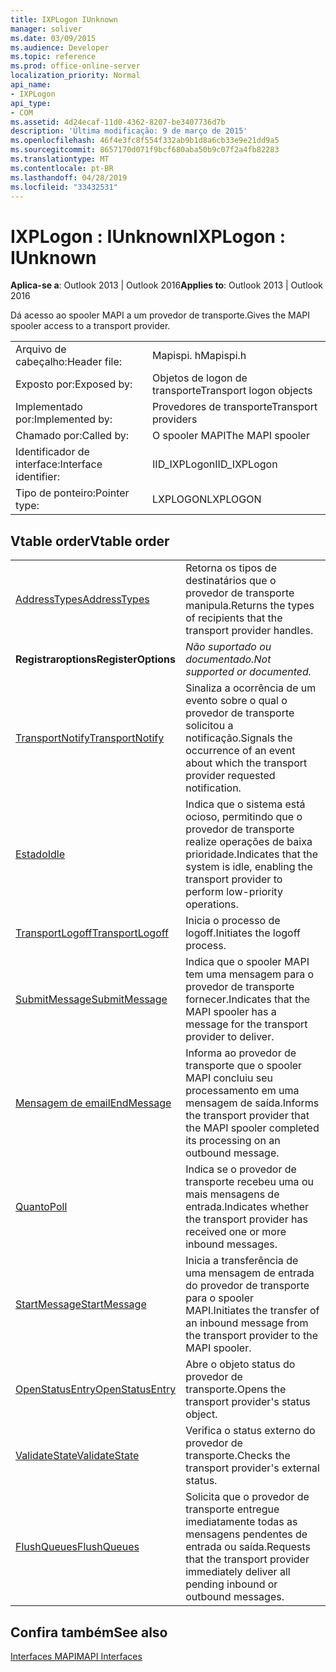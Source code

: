 ```yaml
---
title: IXPLogon IUnknown
manager: soliver
ms.date: 03/09/2015
ms.audience: Developer
ms.topic: reference
ms.prod: office-online-server
localization_priority: Normal
api_name:
- IXPLogon
api_type:
- COM
ms.assetid: 4d24ecaf-11d0-4362-8207-be3407736d7b
description: 'Última modificação: 9 de março de 2015'
ms.openlocfilehash: 46f4e3fc8f554f332ab9b1d8a6cb33e9e21dd9a5
ms.sourcegitcommit: 8657170d071f9bcf680aba50b9c07f2a4fb82283
ms.translationtype: MT
ms.contentlocale: pt-BR
ms.lasthandoff: 04/28/2019
ms.locfileid: "33432531"
---
```

# <a name="ixplogon--iunknown"></a><span data-ttu-id="3c7e7-103">IXPLogon : IUnknown</span><span class="sxs-lookup"><span data-stu-id="3c7e7-103">IXPLogon : IUnknown</span></span>

  
  
<span data-ttu-id="3c7e7-104">**Aplica-se a**: Outlook 2013 | Outlook 2016</span><span class="sxs-lookup"><span data-stu-id="3c7e7-104">**Applies to**: Outlook 2013 | Outlook 2016</span></span> 
  
<span data-ttu-id="3c7e7-105">Dá acesso ao spooler MAPI a um provedor de transporte.</span><span class="sxs-lookup"><span data-stu-id="3c7e7-105">Gives the MAPI spooler access to a transport provider.</span></span> 
  
|||
|:-----|:-----|
|<span data-ttu-id="3c7e7-106">Arquivo de cabeçalho:</span><span class="sxs-lookup"><span data-stu-id="3c7e7-106">Header file:</span></span>  <br/> |<span data-ttu-id="3c7e7-107">Mapispi. h</span><span class="sxs-lookup"><span data-stu-id="3c7e7-107">Mapispi.h</span></span>  <br/> |
|<span data-ttu-id="3c7e7-108">Exposto por:</span><span class="sxs-lookup"><span data-stu-id="3c7e7-108">Exposed by:</span></span>  <br/> |<span data-ttu-id="3c7e7-109">Objetos de logon de transporte</span><span class="sxs-lookup"><span data-stu-id="3c7e7-109">Transport logon objects</span></span>  <br/> |
|<span data-ttu-id="3c7e7-110">Implementado por:</span><span class="sxs-lookup"><span data-stu-id="3c7e7-110">Implemented by:</span></span>  <br/> |<span data-ttu-id="3c7e7-111">Provedores de transporte</span><span class="sxs-lookup"><span data-stu-id="3c7e7-111">Transport providers</span></span>  <br/> |
|<span data-ttu-id="3c7e7-112">Chamado por:</span><span class="sxs-lookup"><span data-stu-id="3c7e7-112">Called by:</span></span>  <br/> |<span data-ttu-id="3c7e7-113">O spooler MAPI</span><span class="sxs-lookup"><span data-stu-id="3c7e7-113">The MAPI spooler</span></span>  <br/> |
|<span data-ttu-id="3c7e7-114">Identificador de interface:</span><span class="sxs-lookup"><span data-stu-id="3c7e7-114">Interface identifier:</span></span>  <br/> |<span data-ttu-id="3c7e7-115">IID_IXPLogon</span><span class="sxs-lookup"><span data-stu-id="3c7e7-115">IID_IXPLogon</span></span>  <br/> |
|<span data-ttu-id="3c7e7-116">Tipo de ponteiro:</span><span class="sxs-lookup"><span data-stu-id="3c7e7-116">Pointer type:</span></span>  <br/> |<span data-ttu-id="3c7e7-117">LXPLOGON</span><span class="sxs-lookup"><span data-stu-id="3c7e7-117">LXPLOGON</span></span>  <br/> |
   
## <a name="vtable-order"></a><span data-ttu-id="3c7e7-118">Vtable order</span><span class="sxs-lookup"><span data-stu-id="3c7e7-118">Vtable order</span></span>

|||
|:-----|:-----|
|[<span data-ttu-id="3c7e7-119">AddressTypes</span><span class="sxs-lookup"><span data-stu-id="3c7e7-119">AddressTypes</span></span>](ixplogon-addresstypes.md) <br/> |<span data-ttu-id="3c7e7-120">Retorna os tipos de destinatários que o provedor de transporte manipula.</span><span class="sxs-lookup"><span data-stu-id="3c7e7-120">Returns the types of recipients that the transport provider handles.</span></span>  <br/> |
|<span data-ttu-id="3c7e7-121">**Registraroptions**</span><span class="sxs-lookup"><span data-stu-id="3c7e7-121">**RegisterOptions**</span></span> <br/> | <span data-ttu-id="3c7e7-122">*Não suportado ou documentado.*</span><span class="sxs-lookup"><span data-stu-id="3c7e7-122">*Not supported or documented.*</span></span>  <br/> |
|[<span data-ttu-id="3c7e7-123">TransportNotify</span><span class="sxs-lookup"><span data-stu-id="3c7e7-123">TransportNotify</span></span>](ixplogon-transportnotify.md) <br/> |<span data-ttu-id="3c7e7-124">Sinaliza a ocorrência de um evento sobre o qual o provedor de transporte solicitou a notificação.</span><span class="sxs-lookup"><span data-stu-id="3c7e7-124">Signals the occurrence of an event about which the transport provider requested notification.</span></span>  <br/> |
|[<span data-ttu-id="3c7e7-125">Estado</span><span class="sxs-lookup"><span data-stu-id="3c7e7-125">Idle</span></span>](ixplogon-idle.md) <br/> |<span data-ttu-id="3c7e7-126">Indica que o sistema está ocioso, permitindo que o provedor de transporte realize operações de baixa prioridade.</span><span class="sxs-lookup"><span data-stu-id="3c7e7-126">Indicates that the system is idle, enabling the transport provider to perform low-priority operations.</span></span>  <br/> |
|[<span data-ttu-id="3c7e7-127">TransportLogoff</span><span class="sxs-lookup"><span data-stu-id="3c7e7-127">TransportLogoff</span></span>](ixplogon-transportlogoff.md) <br/> |<span data-ttu-id="3c7e7-128">Inicia o processo de logoff.</span><span class="sxs-lookup"><span data-stu-id="3c7e7-128">Initiates the logoff process.</span></span>  <br/> |
|[<span data-ttu-id="3c7e7-129">SubmitMessage</span><span class="sxs-lookup"><span data-stu-id="3c7e7-129">SubmitMessage</span></span>](ixplogon-submitmessage.md) <br/> |<span data-ttu-id="3c7e7-130">Indica que o spooler MAPI tem uma mensagem para o provedor de transporte fornecer.</span><span class="sxs-lookup"><span data-stu-id="3c7e7-130">Indicates that the MAPI spooler has a message for the transport provider to deliver.</span></span>  <br/> |
|[<span data-ttu-id="3c7e7-131">Mensagem de email</span><span class="sxs-lookup"><span data-stu-id="3c7e7-131">EndMessage</span></span>](ixplogon-endmessage.md) <br/> |<span data-ttu-id="3c7e7-132">Informa ao provedor de transporte que o spooler MAPI concluiu seu processamento em uma mensagem de saída.</span><span class="sxs-lookup"><span data-stu-id="3c7e7-132">Informs the transport provider that the MAPI spooler completed its processing on an outbound message.</span></span>  <br/> |
|[<span data-ttu-id="3c7e7-133">Quanto</span><span class="sxs-lookup"><span data-stu-id="3c7e7-133">Poll</span></span>](ixplogon-poll.md) <br/> |<span data-ttu-id="3c7e7-134">Indica se o provedor de transporte recebeu uma ou mais mensagens de entrada.</span><span class="sxs-lookup"><span data-stu-id="3c7e7-134">Indicates whether the transport provider has received one or more inbound messages.</span></span>  <br/> |
|[<span data-ttu-id="3c7e7-135">StartMessage</span><span class="sxs-lookup"><span data-stu-id="3c7e7-135">StartMessage</span></span>](ixplogon-startmessage.md) <br/> |<span data-ttu-id="3c7e7-136">Inicia a transferência de uma mensagem de entrada do provedor de transporte para o spooler MAPI.</span><span class="sxs-lookup"><span data-stu-id="3c7e7-136">Initiates the transfer of an inbound message from the transport provider to the MAPI spooler.</span></span>  <br/> |
|[<span data-ttu-id="3c7e7-137">OpenStatusEntry</span><span class="sxs-lookup"><span data-stu-id="3c7e7-137">OpenStatusEntry</span></span>](ixplogon-openstatusentry.md) <br/> |<span data-ttu-id="3c7e7-138">Abre o objeto status do provedor de transporte.</span><span class="sxs-lookup"><span data-stu-id="3c7e7-138">Opens the transport provider's status object.</span></span>  <br/> |
|[<span data-ttu-id="3c7e7-139">ValidateState</span><span class="sxs-lookup"><span data-stu-id="3c7e7-139">ValidateState</span></span>](ixplogon-validatestate.md) <br/> |<span data-ttu-id="3c7e7-140">Verifica o status externo do provedor de transporte.</span><span class="sxs-lookup"><span data-stu-id="3c7e7-140">Checks the transport provider's external status.</span></span>  <br/> |
|[<span data-ttu-id="3c7e7-141">FlushQueues</span><span class="sxs-lookup"><span data-stu-id="3c7e7-141">FlushQueues</span></span>](ixplogon-flushqueues.md) <br/> |<span data-ttu-id="3c7e7-142">Solicita que o provedor de transporte entregue imediatamente todas as mensagens pendentes de entrada ou saída.</span><span class="sxs-lookup"><span data-stu-id="3c7e7-142">Requests that the transport provider immediately deliver all pending inbound or outbound messages.</span></span>  <br/> |
   
## <a name="see-also"></a><span data-ttu-id="3c7e7-143">Confira também</span><span class="sxs-lookup"><span data-stu-id="3c7e7-143">See also</span></span>



[<span data-ttu-id="3c7e7-144">Interfaces MAPI</span><span class="sxs-lookup"><span data-stu-id="3c7e7-144">MAPI Interfaces</span></span>](mapi-interfaces.md)

